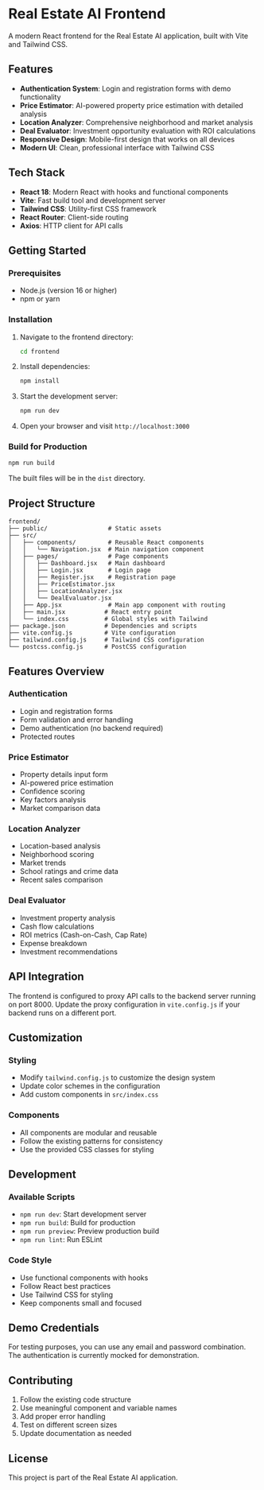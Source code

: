 # Real Estate AI Frontend

A modern React frontend for the Real Estate AI application, built with Vite and Tailwind CSS.

## Features

- **Authentication System**: Login and registration forms with demo functionality
- **Price Estimator**: AI-powered property price estimation with detailed analysis
- **Location Analyzer**: Comprehensive neighborhood and market analysis
- **Deal Evaluator**: Investment opportunity evaluation with ROI calculations
- **Responsive Design**: Mobile-first design that works on all devices
- **Modern UI**: Clean, professional interface with Tailwind CSS

## Tech Stack

- **React 18**: Modern React with hooks and functional components
- **Vite**: Fast build tool and development server
- **Tailwind CSS**: Utility-first CSS framework
- **React Router**: Client-side routing
- **Axios**: HTTP client for API calls

## Getting Started

### Prerequisites

- Node.js (version 16 or higher)
- npm or yarn

### Installation

1. Navigate to the frontend directory:
   ```bash
   cd frontend
   ```

2. Install dependencies:
   ```bash
   npm install
   ```

3. Start the development server:
   ```bash
   npm run dev
   ```

4. Open your browser and visit `http://localhost:3000`

### Build for Production

```bash
npm run build
```

The built files will be in the `dist` directory.

## Project Structure

```
frontend/
├── public/                 # Static assets
├── src/
│   ├── components/         # Reusable React components
│   │   └── Navigation.jsx  # Main navigation component
│   ├── pages/              # Page components
│   │   ├── Dashboard.jsx   # Main dashboard
│   │   ├── Login.jsx       # Login page
│   │   ├── Register.jsx    # Registration page
│   │   ├── PriceEstimator.jsx
│   │   ├── LocationAnalyzer.jsx
│   │   └── DealEvaluator.jsx
│   ├── App.jsx             # Main app component with routing
│   ├── main.jsx           # React entry point
│   └── index.css          # Global styles with Tailwind
├── package.json           # Dependencies and scripts
├── vite.config.js         # Vite configuration
├── tailwind.config.js     # Tailwind CSS configuration
└── postcss.config.js      # PostCSS configuration
```

## Features Overview

### Authentication
- Login and registration forms
- Form validation and error handling
- Demo authentication (no backend required)
- Protected routes

### Price Estimator
- Property details input form
- AI-powered price estimation
- Confidence scoring
- Key factors analysis
- Market comparison data

### Location Analyzer
- Location-based analysis
- Neighborhood scoring
- Market trends
- School ratings and crime data
- Recent sales comparison

### Deal Evaluator
- Investment property analysis
- Cash flow calculations
- ROI metrics (Cash-on-Cash, Cap Rate)
- Expense breakdown
- Investment recommendations

## API Integration

The frontend is configured to proxy API calls to the backend server running on port 8000. Update the proxy configuration in `vite.config.js` if your backend runs on a different port.

## Customization

### Styling
- Modify `tailwind.config.js` to customize the design system
- Update color schemes in the configuration
- Add custom components in `src/index.css`

### Components
- All components are modular and reusable
- Follow the existing patterns for consistency
- Use the provided CSS classes for styling

## Development

### Available Scripts

- `npm run dev`: Start development server
- `npm run build`: Build for production
- `npm run preview`: Preview production build
- `npm run lint`: Run ESLint

### Code Style

- Use functional components with hooks
- Follow React best practices
- Use Tailwind CSS for styling
- Keep components small and focused

## Demo Credentials

For testing purposes, you can use any email and password combination. The authentication is currently mocked for demonstration.

## Contributing

1. Follow the existing code structure
2. Use meaningful component and variable names
3. Add proper error handling
4. Test on different screen sizes
5. Update documentation as needed

## License

This project is part of the Real Estate AI application.
